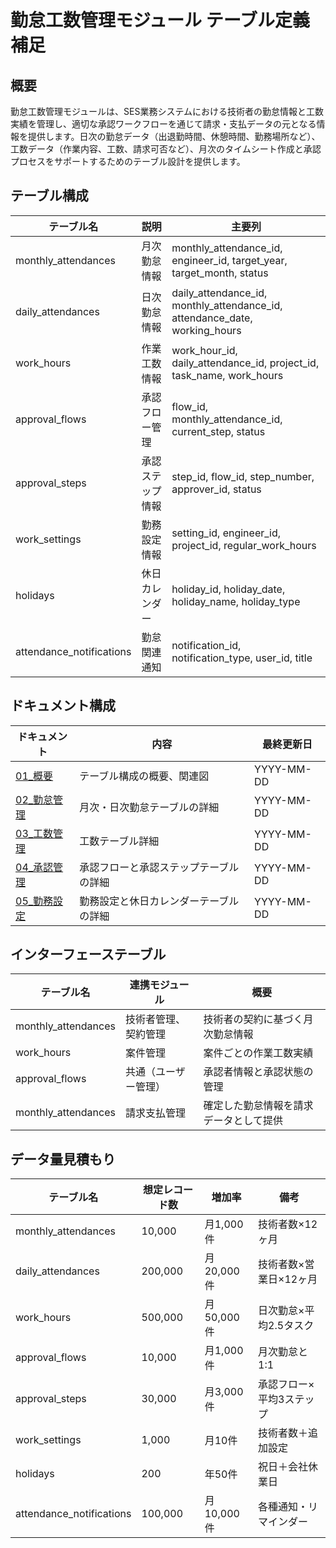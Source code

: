 # 勤怠工数管理モジュール テーブル定義補足

## 概要
勤怠工数管理モジュールは、SES業務システムにおける技術者の勤怠情報と工数実績を管理し、適切な承認ワークフローを通じて請求・支払データの元となる情報を提供します。日次の勤怠データ（出退勤時間、休憩時間、勤務場所など）、工数データ（作業内容、工数、請求可否など）、月次のタイムシート作成と承認プロセスをサポートするためのテーブル設計を提供します。

## テーブル構成

| テーブル名 | 説明 | 主要列 |
|----------|------|-------|
| monthly_attendances | 月次勤怠情報 | monthly_attendance_id, engineer_id, target_year, target_month, status |
| daily_attendances | 日次勤怠情報 | daily_attendance_id, monthly_attendance_id, attendance_date, working_hours |
| work_hours | 作業工数情報 | work_hour_id, daily_attendance_id, project_id, task_name, work_hours |
| approval_flows | 承認フロー管理 | flow_id, monthly_attendance_id, current_step, status |
| approval_steps | 承認ステップ情報 | step_id, flow_id, step_number, approver_id, status |
| work_settings | 勤務設定情報 | setting_id, engineer_id, project_id, regular_work_hours |
| holidays | 休日カレンダー | holiday_id, holiday_date, holiday_name, holiday_type |
| attendance_notifications | 勤怠関連通知 | notification_id, notification_type, user_id, title |

## ドキュメント構成

| ドキュメント | 内容 | 最終更新日 |
|------------|------|----------|
| [01_概要](./01_概要.md) | テーブル構成の概要、関連図 | YYYY-MM-DD |
| [02_勤怠管理](./02_勤怠管理.md) | 月次・日次勤怠テーブルの詳細 | YYYY-MM-DD |
| [03_工数管理](./03_工数管理.md) | 工数テーブル詳細 | YYYY-MM-DD |
| [04_承認管理](./04_承認管理.md) | 承認フローと承認ステップテーブルの詳細 | YYYY-MM-DD |
| [05_勤務設定](./05_勤務設定.md) | 勤務設定と休日カレンダーテーブルの詳細 | YYYY-MM-DD |

## インターフェーステーブル

| テーブル名 | 連携モジュール | 概要 |
|----------|--------------|------|
| monthly_attendances | 技術者管理、契約管理 | 技術者の契約に基づく月次勤怠情報 |
| work_hours | 案件管理 | 案件ごとの作業工数実績 |
| approval_flows | 共通（ユーザー管理） | 承認者情報と承認状態の管理 |
| monthly_attendances | 請求支払管理 | 確定した勤怠情報を請求データとして提供 |

## データ量見積もり

| テーブル名 | 想定レコード数 | 増加率 | 備考 |
|----------|--------------|-------|------|
| monthly_attendances | 10,000 | 月1,000件 | 技術者数×12ヶ月 |
| daily_attendances | 200,000 | 月20,000件 | 技術者数×営業日×12ヶ月 |
| work_hours | 500,000 | 月50,000件 | 日次勤怠×平均2.5タスク |
| approval_flows | 10,000 | 月1,000件 | 月次勤怠と1:1 |
| approval_steps | 30,000 | 月3,000件 | 承認フロー×平均3ステップ |
| work_settings | 1,000 | 月10件 | 技術者数＋追加設定 |
| holidays | 200 | 年50件 | 祝日＋会社休業日 |
| attendance_notifications | 100,000 | 月10,000件 | 各種通知・リマインダー |